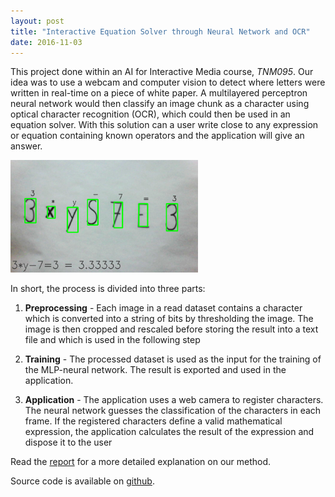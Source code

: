 ```yaml
---
layout: post
title: "Interactive Equation Solver through Neural Network and OCR"
date: 2016-11-03
---
```


This project done within an AI for Interactive Media course, <em>TNM095</em>. 
Our idea was to use a webcam and computer vision to detect where letters were written in real-time on a piece of white paper. A multilayered perceptron neural network would then classify an image chunk as a character using optical character recognition (OCR), which could then be used in an equation solver. With this solution can a user write close to any expression or equation containing known operators and the application will give an answer.

<img width="300" height="180" src="/images/ocr.png">

In short, the process is divided into three parts:

1. **Preprocessing** - Each image in a read dataset contains a character which is converted into
a string of bits by thresholding the image. The image is then cropped and rescaled
before storing the result into a text file and which is used in the following step

2. **Training** - The processed dataset is used as the input for the training of the MLP-neural
network. The result is exported and used in the application.

3. **Application** - The application uses a web camera to register characters. The neural
network guesses the classification of the characters in each frame. If the registered
characters define a valid mathematical expression, the application calculates the
result of the expression and dispose it to the user 

Read the [report](/reports/mlpocr_jonbo665_isaja187.pdf) for a more detailed explanation on our method.


Source code is available on [github](https://github.com/isabelljansson/TNM095).
